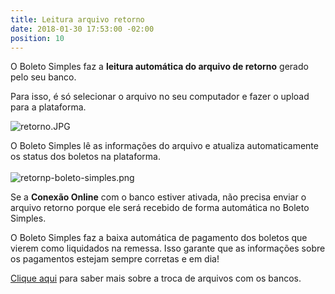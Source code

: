 ```yaml
---
title: Leitura arquivo retorno
date: 2018-01-30 17:53:00 -02:00
position: 10
---
```


O Boleto Simples faz a **leitura automática do arquivo de retorno** gerado pelo seu banco.

Para isso, é só selecionar o arquivo no seu computador e fazer o upload para a plataforma.

![retorno.JPG](/uploads/retorno.JPG)

O Boleto Simples lê as informações do arquivo e atualiza automaticamente os status dos boletos na plataforma.\
\
![retornp-boleto-simples.png](/uploads/retornp-boleto-simples.png)

Se a **Conexão Online** com o banco estiver ativada, não precisa enviar o arquivo retorno porque ele será recebido de forma automática no Boleto Simples.

O Boleto Simples faz a baixa automática de pagamento dos boletos que vierem como liquidados na remessa. Isso garante que as informações sobre os pagamentos estejam sempre corretas e em dia!

[Clique aqui](http://boletosimples-features.siteleaf.net/integracao-com-os-bancos/troca-de-arquivos/) para saber mais sobre a troca de arquivos com os bancos.